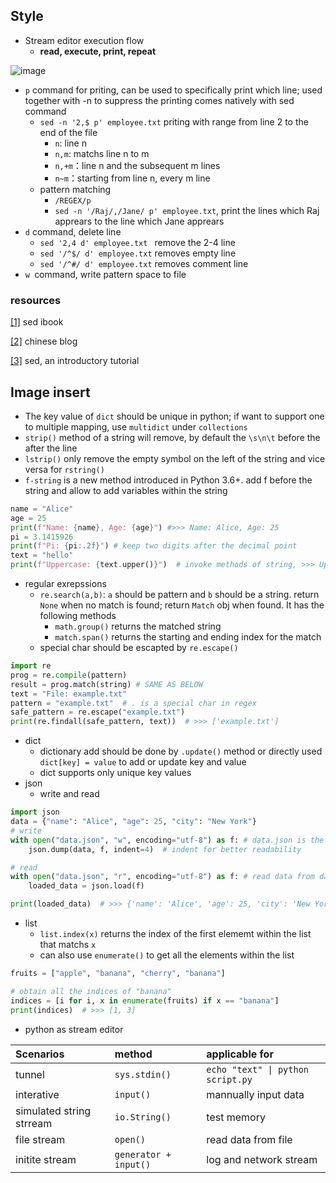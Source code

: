 ## Style

- Stream editor execution flow
  - **read, execute, print, repeat**

![image](https://images0.cnblogs.com/blog/446804/201303/26120808-66e6f260b7e849e593b4c9ddd649f6c0.png)

- `p` command for priting, can be used to specifically print which line; used together with -n to suppress the printing comes natively with sed command
  - `sed -n '2,$ p' employee.txt` priting with range from line 2 to the end of the file
    - `n`: line n
    - `n,m`: matchs line n to m
    - `n,+m`：line n and the subsequent m lines
    - `n~m`：starting from line n, every m line
  - pattern matching
    - `/REGEX/p`
    - `sed -n '/Raj/,/Jane/ p' employee.txt`, print the lines which Raj apprears to the line which Jane apprears
- `d` command, delete line
  - `sed '2,4 d' employee.txt ` remove the 2-4 line
  - `sed '/^$/ d' employee.txt` removes empty line
  - `sed '/^#/ d' employee.txt` removes comment line
- `w `command, write pattern space to file

### resources
[[1]](https://marslo.github.io/ibook/cheatsheet/text-processing/sed.html) sed ibook

[[2]](https://www.cnblogs.com/yangfengtao/archive/2013/03/26/2982228.html) chinese blog

[[3]](https://www.grymoire.com/Unix/Sed.html) sed, an introductory tutorial

## Image insert

- The key value of `dict` should be unique in python; if want to support one to multiple mapping, use `multidict` under `collections`
- `strip()` method of a string will remove, by default the `\s\n\t` before the after the line
- `lstrip()` only remove the empty symbol on the left of the string and vice versa for `rstring()`
- `f-string` is a new method introduced in Python 3.6+. add f before the string and allow to add variables within the string

```python
name = "Alice"
age = 25
print(f"Name: {name}, Age: {age}") #>>> Name: Alice, Age: 25
pi = 3.1415926
print(f"Pi: {pi:.2f}") # keep two digits after the decimal point
text = "hello"
print(f"Uppercase: {text.upper()}")  # invoke methods of string, >>> Uppercase: HELLO
```
* regular exrepssions
  * `re.search(a,b)`: `a` should be pattern and `b` should be a string. return `None` when no match is found; return `Match` obj when found. It has the following methods
    * `math.group()` returns the matched string
    * `match.span()` returns the starting and ending index for the match
  * special char should be escapted by `re.escape()`
```python
import re
prog = re.compile(pattern)
result = prog.match(string) # SAME AS BELOW
text = "File: example.txt"
pattern = "example.txt"  # . is a special char in regex
safe_pattern = re.escape("example.txt")
print(re.findall(safe_pattern, text))  # >>> ['example.txt']
```

- dict
  - dictionary add should be done by `.update()` method or directly used `dict[key] = value` to add or update key and value
  - dict supports only unique key values
- json
  - write and read

```python
import json
data = {"name": "Alice", "age": 25, "city": "New York"}
# write
with open("data.json", "w", encoding="utf-8") as f: # data.json is the file to which data writes 
    json.dump(data, f, indent=4)  # indent for better readability

# read
with open("data.json", "r", encoding="utf-8") as f: # read data from data.json
    loaded_data = json.load(f)

print(loaded_data)  # >>> {'name': 'Alice', 'age': 25, 'city': 'New York'}
```

- list
  - `list.index(x)` returns the index of the first elememt within the list that matchs `x`
  - can also use `enumerate()` to get all the elements within the list
```python
fruits = ["apple", "banana", "cherry", "banana"]

# obtain all the indices of "banana"
indices = [i for i, x in enumerate(fruits) if x == "banana"]
print(indices)  # >>> [1, 3]
```
* python as stream editor

|Scenarios| method| applicable for |
|:---|:---|:---|
| tunnel| `sys.stdin()`| `echo "text" \| python script.py`|
| interative| `input()`| mannually input data|
| simulated string strream| `io.String()`| test memory|
| file stream| `open()`| read data from file|
|initite stream| `generator + input()`| log and network stream|